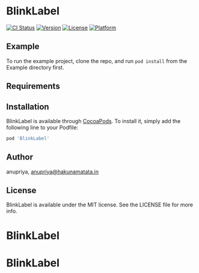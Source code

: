 # BlinkLabel

[![CI Status](http://img.shields.io/travis/anupriya/BlinkLabel.svg?style=flat)](https://travis-ci.org/anupriya/BlinkLabel)
[![Version](https://img.shields.io/cocoapods/v/BlinkLabel.svg?style=flat)](http://cocoapods.org/pods/BlinkLabel)
[![License](https://img.shields.io/cocoapods/l/BlinkLabel.svg?style=flat)](http://cocoapods.org/pods/BlinkLabel)
[![Platform](https://img.shields.io/cocoapods/p/BlinkLabel.svg?style=flat)](http://cocoapods.org/pods/BlinkLabel)

## Example

To run the example project, clone the repo, and run `pod install` from the Example directory first.

## Requirements

## Installation

BlinkLabel is available through [CocoaPods](http://cocoapods.org). To install
it, simply add the following line to your Podfile:

```ruby
pod 'BlinkLabel'
```

## Author

anupriya, anupriya@hakunamatata.in

## License

BlinkLabel is available under the MIT license. See the LICENSE file for more info.
# BlinkLabel
# BlinkLabel

